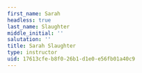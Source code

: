 ```yaml
---
first_name: Sarah
headless: true
last_name: Slaughter
middle_initial: ''
salutation: ''
title: Sarah Slaughter
type: instructor
uid: 17613cfe-b8f0-26b1-d1e0-e56fb01a40c9
---
```

